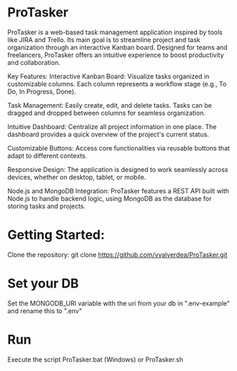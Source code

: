 # ProTasker

ProTasker is a web-based task management application inspired by tools like JIRA and Trello. Its main goal is to streamline project and task organization through an interactive Kanban board. Designed for teams and freelancers, ProTasker offers an intuitive experience to boost productivity and collaboration.

Key Features:
Interactive Kanban Board:
Visualize tasks organized in customizable columns. Each column represents a workflow stage (e.g., To Do, In Progress, Done).

Task Management:
Easily create, edit, and delete tasks. Tasks can be dragged and dropped between columns for seamless organization.

Intuitive Dashboard:
Centralize all project information in one place. The dashboard provides a quick overview of the project's current status.

Customizable Buttons:
Access core functionalities via reusable buttons that adapt to different contexts.

Responsive Design:
The application is designed to work seamlessly across devices, whether on desktop, tablet, or mobile.

Node.js and MongoDB Integration:
ProTasker features a REST API built with Node.js to handle backend logic, using MongoDB as the database for storing tasks and projects.

# Getting Started:

Clone the repository:
git clone https://github.com/vvalverdea/ProTasker.git

# Set your DB

Set the MONGODB_URI variable with the uri from your db in ".env-example" and rename this to ".env"

# Run

Execute the script ProTasker.bat (Windows) or ProTasker.sh
